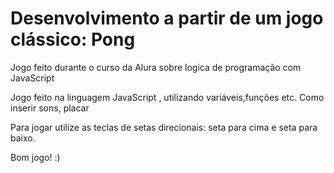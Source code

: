 # Desenvolvimento a partir de um jogo clássico: Pong

Jogo feito durante o curso da Alura sobre logica de programação com JavaScript

Jogo feito na linguagem JavaScript , utilizando variáveis,funções etc. Como inserir sons, placar

Para jogar utilize as teclas de setas direcionais: seta para cima e seta para baixo.

Bom jogo! :)
